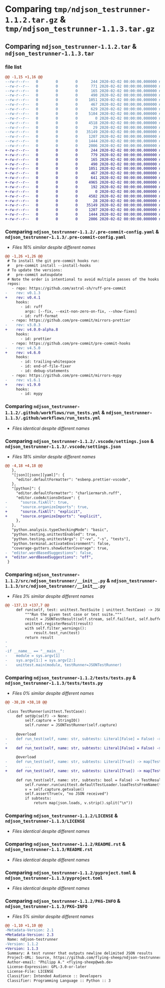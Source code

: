 # Comparing `tmp/ndjson_testrunner-1.1.2.tar.gz` & `tmp/ndjson_testrunner-1.1.3.tar.gz`

## Comparing `ndjson_testrunner-1.1.2.tar` & `ndjson_testrunner-1.1.3.tar`

### file list

```diff
@@ -1,15 +1,16 @@
--rw-r--r--   0        0        0      244 2020-02-02 00:00:00.000000 ndjson_testrunner-1.1.2/.editorconfig
--rw-r--r--   0        0        0      771 2020-02-02 00:00:00.000000 ndjson_testrunner-1.1.2/.pre-commit-config.yaml
--rw-r--r--   0        0        0      165 2020-02-02 00:00:00.000000 ndjson_testrunner-1.1.2/.prettierrc.yaml
--rw-r--r--   0        0        0      490 2020-02-02 00:00:00.000000 ndjson_testrunner-1.1.2/.github/workflows/publish.yml
--rw-r--r--   0        0        0     1051 2020-02-02 00:00:00.000000 ndjson_testrunner-1.1.2/.github/workflows/run_tests.yml
--rw-r--r--   0        0        0      467 2020-02-02 00:00:00.000000 ndjson_testrunner-1.1.2/.vscode/launch.json
--rw-r--r--   0        0        0      629 2020-02-02 00:00:00.000000 ndjson_testrunner-1.1.2/.vscode/settings.json
--rw-r--r--   0        0        0     5104 2020-02-02 00:00:00.000000 ndjson_testrunner-1.1.2/src/ndjson_testrunner/__init__.py
--rw-r--r--   0        0        0        0 2020-02-02 00:00:00.000000 ndjson_testrunner-1.1.2/src/ndjson_testrunner/py.typed
--rw-r--r--   0        0        0     4518 2020-02-02 00:00:00.000000 ndjson_testrunner-1.1.2/tests/tests.py
--rw-r--r--   0        0        0       29 2020-02-02 00:00:00.000000 ndjson_testrunner-1.1.2/.gitignore
--rw-r--r--   0        0        0    35149 2020-02-02 00:00:00.000000 ndjson_testrunner-1.1.2/LICENSE
--rw-r--r--   0        0        0     1207 2020-02-02 00:00:00.000000 ndjson_testrunner-1.1.2/README.rst
--rw-r--r--   0        0        0     1444 2020-02-02 00:00:00.000000 ndjson_testrunner-1.1.2/pyproject.toml
--rw-r--r--   0        0        0     2006 2020-02-02 00:00:00.000000 ndjson_testrunner-1.1.2/PKG-INFO
+-rw-r--r--   0        0        0      244 2020-02-02 00:00:00.000000 ndjson_testrunner-1.1.3/.editorconfig
+-rw-r--r--   0        0        0      779 2020-02-02 00:00:00.000000 ndjson_testrunner-1.1.3/.pre-commit-config.yaml
+-rw-r--r--   0        0        0      165 2020-02-02 00:00:00.000000 ndjson_testrunner-1.1.3/.prettierrc.yaml
+-rw-r--r--   0        0        0      490 2020-02-02 00:00:00.000000 ndjson_testrunner-1.1.3/.github/workflows/publish.yml
+-rw-r--r--   0        0        0     1051 2020-02-02 00:00:00.000000 ndjson_testrunner-1.1.3/.github/workflows/run_tests.yml
+-rw-r--r--   0        0        0      467 2020-02-02 00:00:00.000000 ndjson_testrunner-1.1.3/.vscode/launch.json
+-rw-r--r--   0        0        0      641 2020-02-02 00:00:00.000000 ndjson_testrunner-1.1.3/.vscode/settings.json
+-rw-r--r--   0        0        0     4965 2020-02-02 00:00:00.000000 ndjson_testrunner-1.1.3/src/ndjson_testrunner/__init__.py
+-rw-r--r--   0        0        0      192 2020-02-02 00:00:00.000000 ndjson_testrunner-1.1.3/src/ndjson_testrunner/__main__.py
+-rw-r--r--   0        0        0        0 2020-02-02 00:00:00.000000 ndjson_testrunner-1.1.3/src/ndjson_testrunner/py.typed
+-rw-r--r--   0        0        0     4502 2020-02-02 00:00:00.000000 ndjson_testrunner-1.1.3/tests/tests.py
+-rw-r--r--   0        0        0       28 2020-02-02 00:00:00.000000 ndjson_testrunner-1.1.3/.gitignore
+-rw-r--r--   0        0        0    35149 2020-02-02 00:00:00.000000 ndjson_testrunner-1.1.3/LICENSE
+-rw-r--r--   0        0        0     1207 2020-02-02 00:00:00.000000 ndjson_testrunner-1.1.3/README.rst
+-rw-r--r--   0        0        0     1444 2020-02-02 00:00:00.000000 ndjson_testrunner-1.1.3/pyproject.toml
+-rw-r--r--   0        0        0     2006 2020-02-02 00:00:00.000000 ndjson_testrunner-1.1.3/PKG-INFO
```

### Comparing `ndjson_testrunner-1.1.2/.pre-commit-config.yaml` & `ndjson_testrunner-1.1.3/.pre-commit-config.yaml`

 * *Files 16% similar despite different names*

```diff
@@ -1,26 +1,26 @@
 # To install the git pre-commit hooks run:
 #   pre-commit install --install-hooks
 # To update the versions:
 #   pre-commit autoupdate
 # Note the order is intentional to avoid multiple passes of the hooks
 repos:
   - repo: https://github.com/astral-sh/ruff-pre-commit
-    rev: v0.1.3
+    rev: v0.4.1
     hooks:
       - id: ruff
         args: [--fix, --exit-non-zero-on-fix, --show-fixes]
       - id: ruff-format
   - repo: https://github.com/pre-commit/mirrors-prettier
-    rev: v3.0.3
+    rev: v4.0.0-alpha.8
     hooks:
       - id: prettier
   - repo: https://github.com/pre-commit/pre-commit-hooks
-    rev: v4.5.0
+    rev: v4.6.0
     hooks:
       - id: trailing-whitespace
       - id: end-of-file-fixer
       - id: debug-statements
   - repo: https://github.com/pre-commit/mirrors-mypy
-    rev: v1.6.1
+    rev: v1.9.0
     hooks:
       - id: mypy
```

### Comparing `ndjson_testrunner-1.1.2/.github/workflows/run_tests.yml` & `ndjson_testrunner-1.1.3/.github/workflows/run_tests.yml`

 * *Files identical despite different names*

### Comparing `ndjson_testrunner-1.1.2/.vscode/settings.json` & `ndjson_testrunner-1.1.3/.vscode/settings.json`

 * *Files 18% similar despite different names*

```diff
@@ -4,18 +4,18 @@
   },
   "[json][jsonc][yaml]": {
     "editor.defaultFormatter": "esbenp.prettier-vscode",
   },
   "[python]": {
     "editor.defaultFormatter": "charliermarsh.ruff",
     "editor.codeActionsOnSave": {
-      "source.fixAll": true,
-      "source.organizeImports": true,
+      "source.fixAll": "explicit",
+      "source.organizeImports": "explicit",
     },
   },
   "python.analysis.typeCheckingMode": "basic",
   "python.testing.unittestEnabled": true,
   "python.testing.unittestArgs": ["-vv", "-s", "tests"],
   "python.terminal.activateEnvironment": false,
   "coverage-gutters.showGutterCoverage": true,
-  "editor.wordBasedSuggestions": false,
+  "editor.wordBasedSuggestions": "off",
 }
```

### Comparing `ndjson_testrunner-1.1.2/src/ndjson_testrunner/__init__.py` & `ndjson_testrunner-1.1.3/src/ndjson_testrunner/__init__.py`

 * *Files 3% similar despite different names*

```diff
@@ -137,13 +137,7 @@
     def run(self, test: unittest.TestSuite | unittest.TestCase) -> JSONTestResult:
         """Run the given test case or test suite."""
         result = JSONTestResult(self.stream, self.failfast, self.buffer, self.tb_locals)
         unittest.registerResult(result)
         with self.filter_warnings():
             result.test_run(test)
         return result
-
-
-if __name__ == "__main__":
-    module = sys.argv[1]
-    sys.argv[1:] = sys.argv[2:]
-    unittest.main(module, testRunner=JSONTestRunner)
```

### Comparing `ndjson_testrunner-1.1.2/tests/tests.py` & `ndjson_testrunner-1.1.3/tests/tests.py`

 * *Files 0% similar despite different names*

```diff
@@ -38,20 +38,18 @@
 
 class TestRunner(unittest.TestCase):
     def setUp(self) -> None:
         self.capture = StringIO()
         self.runner = JSONTestRunner(self.capture)
 
     @overload
-    def run_test(self, name: str, subtests: Literal[False] = False) -> TestResultDict:
-        ...
+    def run_test(self, name: str, subtests: Literal[False] = False) -> TestResultDict: ...
 
     @overload
-    def run_test(self, name: str, subtests: Literal[True]) -> map[TestResultDict]:
-        ...
+    def run_test(self, name: str, subtests: Literal[True]) -> map[TestResultDict]: ...
 
     def run_test(self, name: str, subtests: bool = False) -> TestResultDict | map[TestResultDict]:
         self.runner.run(unittest.defaultTestLoader.loadTestsFromName(f"tests.TestsToBeTested.{name}"))
         v = self.capture.getvalue()
         self.assertTrue(v, "no JSON received")
         if subtests:
             return map(json.loads, v.strip().split("\n"))
```

### Comparing `ndjson_testrunner-1.1.2/LICENSE` & `ndjson_testrunner-1.1.3/LICENSE`

 * *Files identical despite different names*

### Comparing `ndjson_testrunner-1.1.2/README.rst` & `ndjson_testrunner-1.1.3/README.rst`

 * *Files identical despite different names*

### Comparing `ndjson_testrunner-1.1.2/pyproject.toml` & `ndjson_testrunner-1.1.3/pyproject.toml`

 * *Files identical despite different names*

### Comparing `ndjson_testrunner-1.1.2/PKG-INFO` & `ndjson_testrunner-1.1.3/PKG-INFO`

 * *Files 5% similar despite different names*

```diff
@@ -1,10 +1,10 @@
-Metadata-Version: 2.1
+Metadata-Version: 2.3
 Name: ndjson-testrunner
-Version: 1.1.2
+Version: 1.1.3
 Summary: A test runner that outputs newline delimited JSON results
 Project-URL: Source, https://github.com/flying-sheep/ndjson-testrunner
 Author-email: "Philipp A." <flying-sheep@web.de>
 License-Expression: GPL-3.0-or-later
 License-File: LICENSE
 Classifier: Intended Audience :: Developers
 Classifier: Programming Language :: Python :: 3
```

